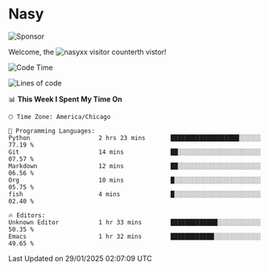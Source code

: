 # Nasy

<!--
<p align="center">
<img height="200" src="https://github-readme-stats.vercel.app/api?username=nasyxx&count_private=true&show_icons=true&theme=dracula&include_all_commits=true"/>
<img height="200" src="https://github-readme-stats.vercel.app/api/top-langs/?username=nasyxx&theme=dracula&hide=html,jupyter+notebook&count_private=true&show_icons=true"/>
</p>

  
----------------
-->

![Sponsor](https://img.shields.io/static/v1.svg?label=Sponsor&message=%E2%9D%A4&logo=GitHub&style=flat&color=pink)
 
Welcome, the ![nasyxx visitor counter](https://count.getloli.com/get/@nasyxx?theme=rule34)th vistor!
 
<!--START_SECTION:waka-->
![Code Time](http://img.shields.io/badge/Code%20Time-4%2C731%20hrs%2022%20mins-blue)

![Lines of code](https://img.shields.io/badge/From%20Hello%20World%20I%27ve%20Written-6.3%20million%20lines%20of%20code-blue)

📊 **This Week I Spent My Time On** 

```text
🕑︎ Time Zone: America/Chicago

💬 Programming Languages: 
Python                   2 hrs 23 mins       ███████████████████░░░░░░   77.19 % 
Git                      14 mins             ██░░░░░░░░░░░░░░░░░░░░░░░   07.57 % 
Markdown                 12 mins             ██░░░░░░░░░░░░░░░░░░░░░░░   06.56 % 
Org                      10 mins             █░░░░░░░░░░░░░░░░░░░░░░░░   05.75 % 
fish                     4 mins              █░░░░░░░░░░░░░░░░░░░░░░░░   02.40 % 

🔥 Editors: 
Unknown Editor           1 hr 33 mins        █████████████░░░░░░░░░░░░   50.35 % 
Emacs                    1 hr 32 mins        ████████████░░░░░░░░░░░░░   49.65 % 
```


 Last Updated on 29/01/2025 02:07:09 UTC
<!--END_SECTION:waka-->

<!-- ![visitors](https://visitor-badge.laobi.icu/badge?page_id=nasyxx.nasyxx) -->
